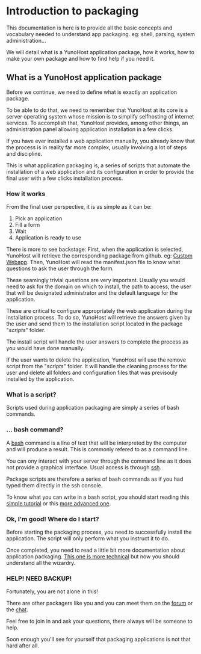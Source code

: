 # Introduction to packaging

This documentation is here is to provide all the basic concepts and vocabulary needed to understand app packaging. eg: shell, parsing, system administration...

We will detail what is a YunoHost application package, how it works, how to make your own package and how to find help if you need it.

## What is a YunoHost application package

Before we continue, we need to define what is exactly an application package.

To be able to do that, we need to remember that YunoHost at its core is a server operating system whose mission is to simplify selfhosting of internet services. To accomplish that, YunoHost provides, among other things, an administration panel allowing application installation in a few clicks.

If you have ever installed a web application manually, you already know that the process is in reality far more complex, usually involving a lot of steps and discipline.

This is what application packaging is, a series of scripts that automate the installation of a web application and its configuration in order to provide the final user with a few clicks installation process.

### How it works

From the final user perspective, it is as simple as it can be:

1. Pick an application
2. Fill a form
3. Wait
4. Application is ready to use

There is more to see backstage:
First, when the application is selected, YunoHost will retrieve the corresponding package from github. eg: [Custom Webapp](https://github.com/YunoHost-Apps/my_webapp_ynh).
Then, YunoHost will read the manifest.json file to know what questions to ask the user through the form.

These seamingly trivial questions are very important. Usually you would need to ask for the domain on which to install, the path to access, the user that will be designated administrator and the default language for the application.

These are critical to configure appropriately the web application during the installation process. To do so, YunoHost will retrieve the answers given by the user and send them to the installation script located in the package "*scripts*" folder.

The install script will handle the user answers to complete the process as you would have done manually.

If the user wants to delete the application, YunoHost will use the remove script from the "*scripts*" folder. It will handle the cleaning process for the user and delete all folders and configuration files that was previsouly installed by the application.

### What is a script?

Scripts used during application packaging are simply a series of bash commands.

### ... bash command?

A [bash](https://en.wikipedia.org/wiki/Bash_%28Unix_shell%29) command is a line of text that will be interpreted by the computer and will produce a result. This is commonly refered to as a command line.

You can ony interact with your server through the command line as it does not provide a graphical interface. Usual access is through [ssh](/ssh).

Package scripts are therefore a series of bash commands as if you had typed them directly in the ssh console.

To know what you can write in a bash script, you should start reading this [simple tutorial](https://debian-facile.org/doc:programmation:shells:debuter-avec-les-scripts-shell-bash) or this [more advanced one](http://aral.iut-rodez.fr/fr/sanchis/enseignement/bash/index.html).

### Ok, I'm good! Where do I start?

Before starting the packaging process, you need to successfully install the application. The script will only perform what you instruct it to do.

Once completed, you need to read a little bit more documentation about application packaging. [This one is more technical](/packaging_apps) but now you should understand all the wizardry.

### HELP! NEED BACKUP!

Fortunately, you are not alone in this!

There are other packagers like you and you can meet them on the [forum](https://forum.yunohost.org/c/apps-packaging) or the [chat](xmpp:apps@conference.yunohost.org?join).

Feel free to join in and ask your questions, there always will be someone to help.

Soon enough you'll see for yourself that packaging applications is not that hard after all.
